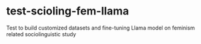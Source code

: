# test-scioling-fem-llama
Test to build customized datasets and fine-tuning Llama model on feminism related sociolinguistic study
